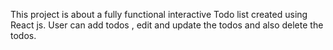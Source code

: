 This project is about a fully functional interactive Todo list created using React js. User can add todos , edit and update the todos and also delete the todos. 
